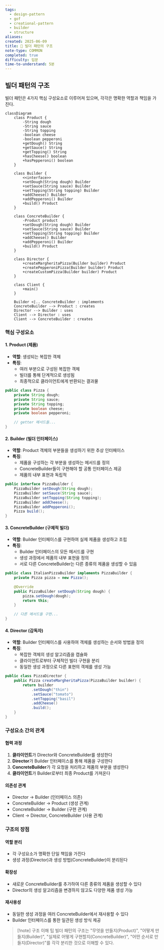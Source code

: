 ```yaml
---
tags:
  - design-pattern
  - gof
  - creational-pattern
  - builder
  - structure
aliases: 
created: 2025-06-09
title: 📝 빌더 패턴의 구조
note-type: COMMON
completed: true
difficulty: 입문
time-to-understand: 5분
---
```


## 빌더 패턴의 구조

빌더 패턴은 4가지 핵심 구성요소로 이루어져 있으며, 각각은 명확한 역할과 책임을 가진다.

```mermaid
classDiagram
    class Product {
        -String dough
        -String sauce
        -String topping
        -boolean cheese
        -boolean pepperoni
        +getDough() String
        +getSauce() String
        +getTopping() String
        +hasCheese() boolean
        +hasPepperoni() boolean
    }
    
    class Builder {
        <<interface>>
        +setDough(String dough) Builder
        +setSauce(String sauce) Builder
        +setTopping(String topping) Builder
        +addCheese() Builder
        +addPepperoni() Builder
        +build() Product
    }
    
    class ConcreteBuilder {
        -Product product
        +setDough(String dough) Builder
        +setSauce(String sauce) Builder
        +setTopping(String topping) Builder
        +addCheese() Builder
        +addPepperoni() Builder
        +build() Product
    }
    
    class Director {
        +createMargheritaPizza(Builder builder) Product
        +createPepperoniPizza(Builder builder) Product
        +createCustomPizza(Builder builder) Product
    }
    
    class Client {
        +main()
    }
    
    Builder <|.. ConcreteBuilder : implements
    ConcreteBuilder --> Product : creates
    Director --> Builder : uses
    Client --> Director : uses
    Client --> ConcreteBuilder : creates
```

### 핵심 구성요소

#### 1. Product (제품)
- **역할**: 생성되는 복잡한 객체
- **특징**: 
  - 여러 부분으로 구성된 복잡한 객체
  - 빌더를 통해 단계적으로 생성됨
  - 최종적으로 클라이언트에게 반환되는 결과물

```java
public class Pizza {
    private String dough;
    private String sauce;
    private String topping;
    private boolean cheese;
    private boolean pepperoni;
    
    // getter 메서드들...
}
```

#### 2. Builder (빌더 인터페이스)
- **역할**: Product 객체의 부분들을 생성하기 위한 추상 인터페이스
- **특징**:
  - 제품을 구성하는 각 부분을 생성하는 메서드를 정의
  - ConcreteBuilder들이 구현해야 할 공통 인터페이스 제공
  - 제품의 내부 표현과 독립적

```java
public interface PizzaBuilder {
    PizzaBuilder setDough(String dough);
    PizzaBuilder setSauce(String sauce);
    PizzaBuilder setTopping(String topping);
    PizzaBuilder addCheese();
    PizzaBuilder addPepperoni();
    Pizza build();
}
```

#### 3. ConcreteBuilder (구체적 빌더)
- **역할**: Builder 인터페이스를 구현하여 실제 제품을 생성하고 조립
- **특징**:
  - Builder 인터페이스의 모든 메서드를 구현
  - 생성 과정에서 제품의 내부 표현을 정의
  - 서로 다른 ConcreteBuilder는 다른 종류의 제품을 생성할 수 있음

```java
public class ItalianPizzaBuilder implements PizzaBuilder {
    private Pizza pizza = new Pizza();
    
    @Override
    public PizzaBuilder setDough(String dough) {
        pizza.setDough(dough);
        return this;
    }
    
    // 다른 메서드들 구현...
}
```

#### 4. Director (감독자)
- **역할**: Builder 인터페이스를 사용하여 객체를 생성하는 순서와 방법을 정의
- **특징**:
  - 복잡한 객체의 생성 알고리즘을 캡슐화
  - 클라이언트로부터 구체적인 빌더 구현을 분리
  - 동일한 생성 과정으로 다른 표현의 객체를 생성 가능

```java
public class PizzaDirector {
    public Pizza createMargheritaPizza(PizzaBuilder builder) {
        return builder
            .setDough("thin")
            .setSauce("tomato")
            .setTopping("basil")
            .addCheese()
            .build();
    }
}
```

### 구성요소 간의 관계

#### 협력 과정
1. **클라이언트**가 Director와 ConcreteBuilder를 생성한다
2. **Director**가 Builder 인터페이스를 통해 제품을 구성한다
3. **ConcreteBuilder**가 각 요청을 처리하고 제품의 부분을 생성한다
4. **클라이언트**가 Builder로부터 최종 Product를 가져온다

#### 의존성 관계
- Director → Builder (인터페이스 의존)
- ConcreteBuilder → Product (생성 관계)
- ConcreteBuilder → Builder (구현 관계)
- Client → Director, ConcreteBuilder (사용 관계)

### 구조의 장점

#### 역할 분리
- 각 구성요소가 명확한 단일 책임을 가진다
- 생성 과정(Director)과 생성 방법(ConcreteBuilder)이 분리된다

#### 확장성
- 새로운 ConcreteBuilder를 추가하여 다른 종류의 제품을 생성할 수 있다
- Director의 생성 알고리즘을 변경하지 않고도 다양한 제품 생성 가능

#### 재사용성
- 동일한 생성 과정을 여러 ConcreteBuilder에서 재사용할 수 있다
- Builder 인터페이스를 통한 일관된 생성 방식 제공

>[!note] 구조 이해 팁
>빌더 패턴의 구조는 "무엇을 만들지(Product)", "어떻게 만들지(Builder)", "실제로 어떻게 구현할지(ConcreteBuilder)", "어떤 순서로 만들지(Director)"를 각각 분리한 것으로 이해할 수 있다. 